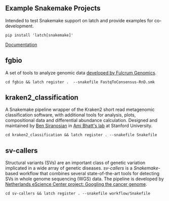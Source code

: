 Example Snakemake Projects
---

Intended to test Snakemake support on latch and provide examples for
co-development.

```
pip install 'latch[snakemake]'
```

[Documentation](https://docs.latch.bio/manual/snakemake.html)

## fgbio

A set of tools to analyze genomic data [developed by Fulcrum Genomics](https://github.com/fulcrumgenomics/fgbio).


`cd fgbio && latch register .  --snakefile FastqToConsensus-RnD.smk`

## kraken2_classification

A Snakemake pipeline wrapper of the Kraken2 short read metagenomic classification software, with additional tools for analysis, plots, compositional data and differential abundance calculation. Designed and maintained by [Ben Siranosian](https://github.com/bhattlab/kraken2_classification) in [Ami Bhatt's lab](http://www.bhattlab.com/) at Stanford University.

`cd kraken2_classification && latch register . --snakefile Snakefile`

## sv-callers

Structural variants (SVs) are an important class of genetic variation implicated in a wide array of genetic diseases. _sv-callers_ is a _Snakemake_-based workflow that combines several state-of-the-art tools for detecting SVs in whole genome sequencing (WGS) data. The pipeline is developed by [Netherlands eScience Center project: Googling the cancer genome](https://github.com/GooglingTheCancerGenome/sv-callers).

`cd sv-callers && latch register . --snakefile workflow/Snakefile`
